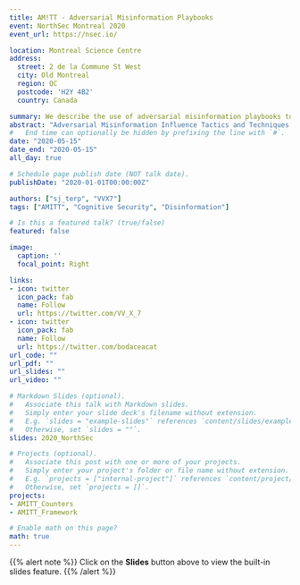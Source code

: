 ```yaml
---
title: AM!TT - Adversarial Misinformation Playbooks
event: NorthSec Montreal 2020
event_url: https://nsec.io/

location: Montreal Science Centre
address:
  street: 2 de la Commune St West
  city: Old Montreal
  region: QC
  postcode: 'H2Y 4B2'
  country: Canada

summary: We describe the use of adversarial misinformation playbooks to detect and counter disinformation, and explore advances in misinfosec tooling appropriated from the infosec community.
abstract: "Adversarial Misinformation Influence Tactics and Techniques (AMITT) framework is a common language for describing organized communication attacks. <br><br> Misinformation, and more nefariously disinformation, has become a hot button issue as the public and private sector struggle to contain influence operations which threaten to degrade political and social fabrics. <br><br> Using well-established information-sharing standards and tooling appropriated from the InfoSec community, we explore the use of the AMITT for the detection and disruption of influence operations. Where response to disinformation has been largely reactive, we discuss left-of-boom operational playbooks and strategies for working with disinformation at scale.# Talk start and end times."
#   End time can optionally be hidden by prefixing the line with `#`.
date: "2020-05-15"
date_end: "2020-05-15"
all_day: true

# Schedule page publish date (NOT talk date).
publishDate: "2020-01-01T00:00:00Z"

authors: ["sj_terp", "VVX7"]
tags: ["AMITT", "Cognitive Security", "Disinformation"]

# Is this a featured talk? (true/false)
featured: false

image:
  caption: ''
  focal_point: Right

links:
- icon: twitter
  icon_pack: fab
  name: Follow
  url: https://twitter.com/VV_X_7
- icon: twitter
  icon_pack: fab
  name: Follow
  url: https://twitter.com/bodaceacat
url_code: ""
url_pdf: ""
url_slides: ""
url_video: ""

# Markdown Slides (optional).
#   Associate this talk with Markdown slides.
#   Simply enter your slide deck's filename without extension.
#   E.g. `slides = "example-slides"` references `content/slides/example-slides.md`.
#   Otherwise, set `slides = ""`.
slides: 2020_NorthSec

# Projects (optional).
#   Associate this post with one or more of your projects.
#   Simply enter your project's folder or file name without extension.
#   E.g. `projects = ["internal-project"]` references `content/project/deep-learning/index.md`.
#   Otherwise, set `projects = []`.
projects:
- AMITT_Counters
- AMITT_Framework

# Enable math on this page?
math: true
---
```


{{% alert note %}}
Click on the **Slides** button above to view the built-in slides feature.
{{% /alert %}}

